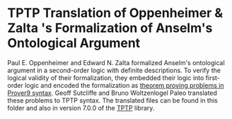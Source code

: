 # TPTP Translation of Oppenheimer & Zalta 's Formalization of Anselm's Ontological Argument

Paul E. Oppenheimer and Edward N. Zalta formalized Anselm's ontological argument in a second-order logic with definite descriptions. To verify the logical validity of their formalization, they embedded their logic into first-order logic and encoded the formalization as [theorem proving problems in Prover9 syntax](http://mally.stanford.edu/cm/ontological-argument/). Geoff Sutcliffe and Bruno Woltzenlogel Paleo translated these problems to TPTP syntax. The translated files can be found in this folder and also in version 7.0.0 of the [TPTP](http://www.tptp.org/) library.

